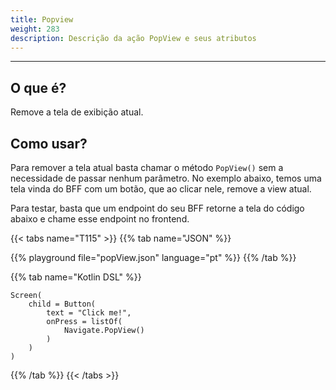 ```yaml
---
title: Popview
weight: 283
description: Descrição da ação PopView e seus atributos
---
```


---

## O que é?

Remove a tela de exibição atual.

## Como usar?

Para remover a tela atual basta chamar o método `PopView()` sem a necessidade de passar nenhum parâmetro. No exemplo abaixo, temos uma tela vinda do BFF com um botão, que ao clicar nele, remove a view atual.

Para testar, basta que um endpoint do seu BFF retorne a tela do código abaixo e chame esse endpoint no frontend.

{{< tabs name="T115" >}}
{{% tab name="JSON" %}}
<!-- json-playground:popView.json
{
  "_beagleComponent_" : "beagle:screenComponent",
  "child" : {
    "_beagleComponent_" : "beagle:button",
    "text" : "Click me!",
    "onPress" : [ {
      "_beagleAction_" : "beagle:popView"
    } ]
  }
}
-->
{{% playground file="popView.json" language="pt" %}}
{{% /tab %}}

{{% tab name="Kotlin DSL" %}}
```
Screen(
    child = Button(
        text = "Click me!",
        onPress = listOf(
            Navigate.PopView()
        )
    )
)
```
{{% /tab %}}
{{< /tabs >}}
